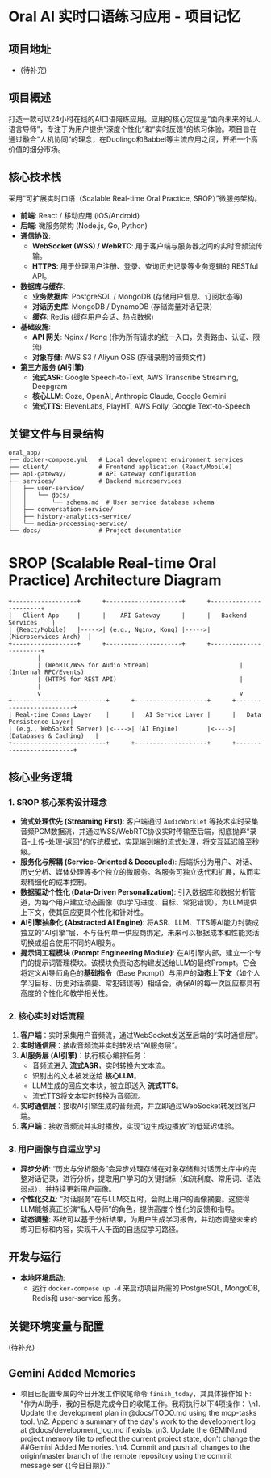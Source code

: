 # Oral AI 实时口语练习应用 - 项目记忆

## 项目地址
- (待补充)

## 项目概述
打造一款可以24小时在线的AI口语陪练应用。应用的核心定位是“面向未来的私人语言导师”，专注于为用户提供“深度个性化”和“实时反馈”的练习体验。项目旨在通过融合“人机协同”的理念，在Duolingo和Babbel等主流应用之间，开拓一个高价值的细分市场。

## 核心技术栈
采用“可扩展实时口语（Scalable Real-time Oral Practice, SROP）”微服务架构。
- **前端**: React / 移动应用 (iOS/Android)
- **后端**: 微服务架构 (Node.js, Go, Python)
- **通信协议**:
    - **WebSocket (WSS) / WebRTC**: 用于客户端与服务器之间的实时音频流传输。
    - **HTTPS**: 用于处理用户注册、登录、查询历史记录等业务逻辑的 RESTful API。
- **数据库与缓存**:
    - **业务数据库**: PostgreSQL / MongoDB (存储用户信息、订阅状态等)
    - **对话历史库**: MongoDB / DynamoDB (存储海量对话记录)
    - **缓存**: Redis (缓存用户会话、热点数据)
- **基础设施**:
    - **API 网关**: Nginx / Kong (作为所有请求的统一入口，负责路由、认证、限流)
    - **对象存储**: AWS S3 / Aliyun OSS (存储录制的音频文件)
- **第三方服务 (AI引擎)**:
    - **流式ASR**: Google Speech-to-Text, AWS Transcribe Streaming, Deepgram
    - **核心LLM**: Coze, OpenAI, Anthropic Claude, Google Gemini
    - **流式TTS**: ElevenLabs, PlayHT, AWS Polly, Google Text-to-Speech

## 关键文件与目录结构
```
oral_app/
├── docker-compose.yml   # Local development environment services
├── client/              # Frontend application (React/Mobile)
├── api-gateway/         # API Gateway configuration
├── services/            # Backend microservices
│   ├── user-service/
│   │   └── docs/
│   │       └── schema.md  # User service database schema
│   ├── conversation-service/
│   ├── history-analytics-service/
│   └── media-processing-service/
└── docs/                # Project documentation
```

# SROP (Scalable Real-time Oral Practice) Architecture Diagram

```
+------------------+      +---------------------+      +-----------------------+
|   Client App     |      |    API Gateway      |      |   Backend Services    |
| (React/Mobile)   |----->| (e.g., Nginx, Kong) |----->| (Microservices Arch)  |
+------------------+      +---------------------+      +-----------------------+
        |
        | (WebRTC/WSS for Audio Stream)                         | (Internal RPC/Events)
        | (HTTPS for REST API)                                  |
        |
        v                                                       v
+--------------------------+      +--------------------+      +-------------------------+
| Real-time Comms Layer    |      |   AI Service Layer |      |   Data Persistence Layer|
| (e.g., WebSocket Server) |<---->| (AI Engine)        |<---->| (Databases & Caching)   |
+--------------------------+      +--------------------+      +-------------------------+
```


## 核心业务逻辑

### 1. SROP 核心架构设计理念
- **流式处理优先 (Streaming First)**: 客户端通过 `AudioWorklet` 等技术实时采集音频PCM数据流，并通过WSS/WebRTC协议实时传输至后端，彻底抛弃“录音-上传-处理-返回”的传统模式，实现端到端的流式处理，将交互延迟降至秒级。
- **服务化与解耦 (Service-Oriented & Decoupled)**: 后端拆分为用户、对话、历史分析、媒体处理等多个独立的微服务。各服务可独立迭代和扩展，从而实现精细化的成本控制。
- **数据驱动个性化 (Data-Driven Personalization)**: 引入数据库和数据分析管道，为每个用户建立动态画像（如学习进度、目标、常犯错误），为LLM提供上下文，使其回应更具个性化和针对性。
- **AI引擎抽象化 (Abstracted AI Engine)**: 将ASR、LLM、TTS等AI能力封装成独立的“AI引擎”层，不与任何单一供应商绑定，未来可以根据成本和性能灵活切换或组合使用不同的AI服务。
- **提示词工程模块 (Prompt Engineering Module)**: 在AI引擎内部，建立一个专门的提示词管理模块。该模块负责动态构建发送给LLM的最终Prompt。它会将定义AI导师角色的**基础指令**（Base Prompt）与用户的**动态上下文**（如个人学习目标、历史对话摘要、常犯错误等）相结合，确保AI的每一次回应都具有高度的个性化和教学相关性。

### 2. 核心实时对话流程
1.  **客户端**：实时采集用户音频流，通过WebSocket发送至后端的“实时通信层”。
2.  **实时通信层**：接收音频流并实时转发给“AI服务层”。
3.  **AI服务层 (AI引擎)**：执行核心编排任务：
    - 音频流进入 **流式ASR**，实时转换为文本流。
    - 识别出的文本被发送给 **核心LLM**。
    - LLM生成的回应文本块，被立即送入 **流式TTS**。
    - 流式TTS将文本实时转换为音频流。
4.  **实时通信层**：接收AI引擎生成的音频流，并立即通过WebSocket转发回客户端。
5.  **客户端**：接收音频流并实时播放，实现“边生成边播放”的低延迟体验。

### 3. 用户画像与自适应学习
- **异步分析**: “历史与分析服务”会异步处理存储在对象存储和对话历史库中的完整对话记录，进行分析，提取用户学习的关键指标（如流利度、常用词、语法弱点），并持续更新用户画像。
- **个性化交互**: “对话服务”在与LLM交互时，会附上用户的画像摘要。这使得LLM能够真正扮演“私人导师”的角色，提供高度个性化的反馈和指导。
- **动态调整**: 系统可以基于分析结果，为用户生成学习报告，并动态调整未来的练习目标和内容，实现千人千面的自适应学习路径。

## 开发与运行
- **本地环境启动**:
  - 运行 `docker-compose up -d` 来启动项目所需的 PostgreSQL, MongoDB, Redis和 user-service 服务。

## 关键环境变量与配置
(待补充)

## Gemini Added Memories
- 项目已配置专属的今日开发工作收尾命令 `finish_today`，其具体操作如下: "作为AI助手，我的目标是完成今日的收尾工作。我将执行以下4项操作：
\n1. Update the development plan in @docs/TODO.md using the mcp-tasks tool.
\n2. Append a summary of the day's work to the development log at @docs/development_log.md if exists.
\n3. Update the GEMINI.md project memory file to reflect the current project state, don't change the ##Gemini Added Memories.
\n4. Commit and push all changes to the origin/master branch of the remote repository using the commit message ser {{今日日期}}."